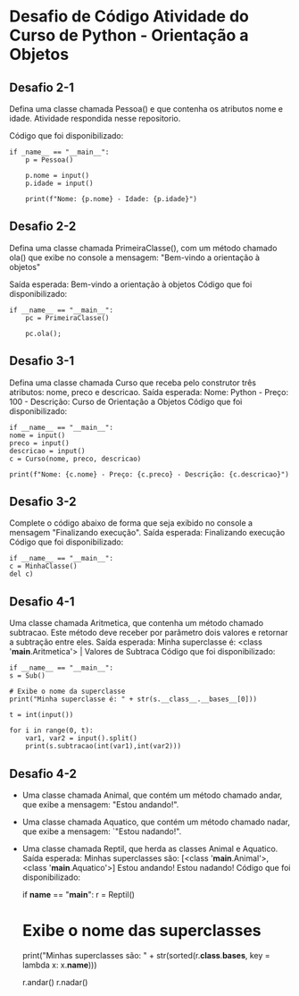 # Desafio de Código Atividade do Curso de Python - Orientação a Objetos

## Desafio 2-1
Defina uma classe chamada Pessoa() e que contenha os atributos nome e idade.
Atividade respondida nesse repositorio.

Código que foi disponibilizado:

    if _name__ == "__main__":
        p = Pessoa()
    
        p.nome = input()
        p.idade = input()
    
        print(f"Nome: {p.nome} - Idade: {p.idade}")


## Desafio 2-2

Defina uma classe chamada PrimeiraClasse(), com um método chamado ola() que exibe no console a mensagem:
"Bem-vindo a orientação à objetos"

Saída esperada: Bem-vindo a orientação à objetos
Código que foi disponibilizado:

    if __name__ == "__main__":
        pc = PrimeiraClasse()
    
        pc.ola();

## Desafio 3-1

Defina uma classe chamada Curso que receba pelo construtor três atributos: nome, preco e descricao.
Saída esperada: Nome: Python - Preço: 100 - Descrição: Curso de Orientação a Objetos
Código que foi disponibilizado:

    if __name__ == "__main__":
    nome = input()
    preco = input()
    descricao = input()
    c = Curso(nome, preco, descricao)
    
    print(f"Nome: {c.nome} - Preço: {c.preco} - Descrição: {c.descricao}")


## Desafio 3-2

Complete o código abaixo de forma que seja exibido no console a mensagem "Finalizando execução".
Saída esperada: Finalizando execução
Código que foi disponibilizado:

    if __name__ == "__main__":
    c = MinhaClasse()
    del c)

## Desafio 4-1

Uma classe chamada Aritmetica, que contenha um método chamado subtracao. Este método deve receber por parâmetro dois valores e retornar a subtração entre eles.
Saída esperada: Minha superclasse é: <class '__main__.Aritmetica'> | Valores de Subtraca
Código que foi disponibilizado:

    if __name__ == "__main__":
    s = Sub()
    
    # Exibe o nome da superclasse
    print("Minha superclasse é: " + str(s.__class__.__bases__[0]))	
    
    t = int(input())
    
    for i in range(0, t):
        var1, var2 = input().split()
        print(s.subtracao(int(var1),int(var2)))

## Desafio 4-2

* Uma classe chamada Animal, que contém um método chamado andar, que exibe a mensagem: "Estou andando!".
* Uma classe chamada Aquatico, que contém um método chamado nadar, que exibe a mensagem: `"Estou nadando!".
* Uma classe chamada Reptil, que herda as classes Animal e Aquatico.
Saída esperada: Minhas superclasses são: [<class '__main__.Animal'>, <class '__main__.Aquatico'>]
Estou andando!
Estou nadando!
Código que foi disponibilizado:


    if __name__ == "__main__":
    r = Reptil()
    
    # Exibe o nome das superclasses
    print("Minhas superclasses são: " + str(sorted(r.__class__.__bases__, key = lambda x: x.__name__)))	
    
    r.andar()
    r.nadar()